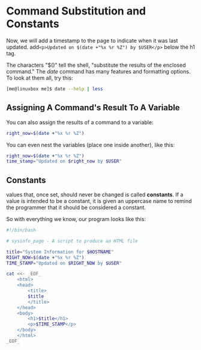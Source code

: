 # Command Substitution and Constants
Now, we will add a timestamp to the page to indicate when it was last updated.
add`<p>Updated on $(date +"%x %r %Z") by $USER</p>` below the h1 tag.

The characters "$()" tell the shell, "substitute the results of the enclosed command." 
The *date* command has many features and formatting options. To look at them all, try this:
```bash
[me@linuxbox me]$ date --help | less
```

## Assigning A Command's Result To A Variable
You can also assign the results of a command to a variable:
```bash
right_now=$(date +"%x %r %Z")
```
You can even nest the variables (place one inside another), like this:
```bash
right_now=$(date +"%x %r %Z")
time_stamp="Updated on $right_now by $USER"
```

## Constants
values that, once set, should never be changed is called **constants**. If a value is intended to be a constant, it is given an uppercase name to remind the programmer that it should be considered a constant.

So with everything we know, our program looks like this:
```bash
#!/bin/bash

# sysinfo_page - A script to produce an HTML file

title="System Information for $HOSTNAME"
RIGHT_NOW=$(date +"%x %r %Z")
TIME_STAMP="Updated on $RIGHT_NOW by $USER"

cat <<- _EOF_
	<html>
	<head>
		<title>
		$title
		</title>
	</head>
	<body>
		<h1>$title</h1>
		<p>$TIME_STAMP</p>
	</body>
	</html>
_EOF_
```
<!--stackedit_data:
eyJoaXN0b3J5IjpbMTcyOTkwMzEyMywtNDEwMDM0NTExXX0=
-->